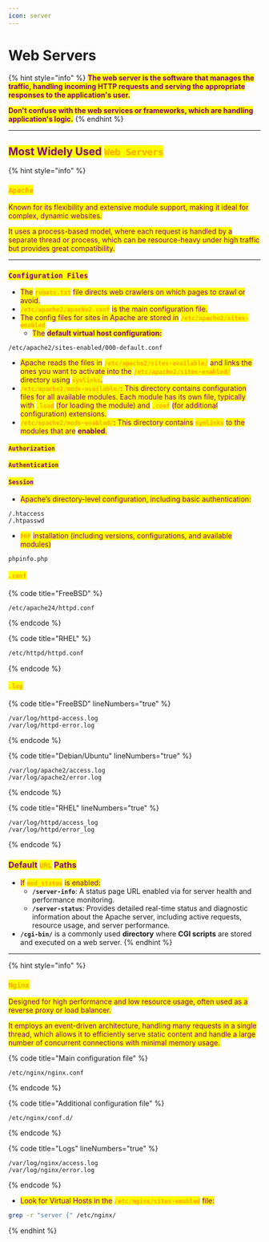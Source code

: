 ```yaml
---
icon: server
---
```


# Web Servers

{% hint style="info" %}
<mark style="color:purple;">**The web server is the software that manages the traffic, handling incoming HTTP requests and serving the appropriate responses to the application's user.**</mark>

<mark style="color:purple;">**Don't confuse with the web services or frameworks, which are handling application's logic.**</mark>
{% endhint %}

***

## <mark style="color:purple;">Most Widely Used</mark> <mark style="color:orange;">`Web Servers`</mark>&#x20;

{% hint style="info" %}
### <mark style="color:orange;">`Apache`</mark>&#x20;

<mark style="color:purple;">Known for its flexibility and extensive module support, making it ideal for complex, dynamic websites.</mark>&#x20;

<mark style="color:purple;">It uses a process-based model, where each request is handled by a separate thread or process, which can be resource-heavy under high traffic but provides great compatibility.</mark>

***

### <mark style="color:purple;">`Configuration Files`</mark>&#x20;

* <mark style="color:purple;">The</mark> <mark style="color:orange;">**`robots.txt`**</mark> <mark style="color:purple;">file directs web crawlers on which pages to crawl or avoid.</mark>
* <mark style="color:orange;">**`/etc/apache2/apache2.conf`**</mark> <mark style="color:purple;">is the main configuration file.</mark>
* <mark style="color:purple;">The config files for sites in Apache are stored in</mark> <mark style="color:orange;">**`/etc/apache2/sites-enabled`**</mark>
  * <mark style="color:purple;">The</mark> <mark style="color:purple;"></mark><mark style="color:purple;">**default virtual host configuration:**</mark>

```
/etc/apache2/sites-enabled/000-default.conf
```

* <mark style="color:purple;">Apache reads the files in</mark> <mark style="color:orange;">**`/etc/apache2/sites-available/`**</mark> <mark style="color:purple;">and links the ones you want to activate into the</mark> <mark style="color:orange;">**`/etc/apache2/sites-enabled/`**</mark> <mark style="color:purple;">directory using</mark> <mark style="color:orange;">**`symlinks`**</mark><mark style="color:purple;">.</mark>
* <mark style="color:orange;">**`/etc/apache2/mods-available/`**</mark><mark style="color:purple;">: This directory contains configuration files for all available modules. Each module has its own file, typically with</mark> <mark style="color:orange;">**`.load`**</mark> <mark style="color:purple;">(for loading the module) and</mark> <mark style="color:orange;">**`.conf`**</mark> <mark style="color:purple;">(for additional configuration) extensions.</mark>
* <mark style="color:orange;">**`/etc/apache2/mods-enabled/`**</mark><mark style="color:purple;">: This directory contains</mark> <mark style="color:orange;">**`symlinks`**</mark> <mark style="color:purple;">to the modules that are</mark> <mark style="color:purple;"></mark><mark style="color:purple;">**enabled**</mark><mark style="color:purple;">.</mark>

#### <mark style="color:purple;">`Authorization`</mark>

#### <mark style="color:purple;">`Authentication`</mark>

#### <mark style="color:purple;">`Session`</mark>





* <mark style="color:purple;">Apache’s directory-level configuration, including basic authentication:</mark>

```
/.htaccess
/.htpasswd
```

* <mark style="color:orange;">**`PHP`**</mark> <mark style="color:purple;">installation (including versions, configurations, and available modules)</mark>

```
phpinfo.php
```

#### <mark style="color:orange;">`.conf`</mark>

{% code title="FreeBSD" %}
```sh
/etc/apache24/httpd.conf
```
{% endcode %}

{% code title="RHEL" %}
```sh
/etc/httpd/httpd.conf
```
{% endcode %}

#### <mark style="color:orange;">`.log`</mark>

{% code title="FreeBSD" lineNumbers="true" %}
```
/var/log/httpd-access.log
/var/log/httpd-error.log
```
{% endcode %}

{% code title="Debian/Ubuntu" lineNumbers="true" %}
```
/var/log/apache2/access.log
/var/log/apache2/error.log
```
{% endcode %}

{% code title="RHEL" lineNumbers="true" %}
```
/var/log/httpd/access_log
/var/log/httpd/error_log
```
{% endcode %}

### <mark style="color:purple;">Default</mark> <mark style="color:orange;">`URL`</mark> <mark style="color:purple;">Paths</mark>

* <mark style="color:purple;">If</mark> <mark style="color:orange;">**`mod_status`**</mark> <mark style="color:purple;">is enabled:</mark>
  * **`/server-info`**: A status page URL enabled via  for server health and performance monitoring.
  * **`/server-status`**: Provides detailed real-time status and diagnostic information about the Apache server, including active requests, resource usage, and server performance.
* **`/cgi-bin/`** is a commonly used **directory** where **CGI scripts** are stored and executed on a web server.
{% endhint %}

***

{% hint style="info" %}
### <mark style="color:orange;">`Nginx`</mark>&#x20;

<mark style="color:purple;">Designed for high performance and low resource usage, often used as a reverse proxy or load balancer.</mark>

<mark style="color:purple;">It employs an event-driven architecture, handling many requests in a single thread, which allows it to efficiently serve static content and handle a large number of concurrent connections with minimal memory usage.</mark>

{% code title="Main configuration file" %}
```
/etc/nginx/nginx.conf
```
{% endcode %}

{% code title="Additional configuration file" %}
```
/etc/nginx/conf.d/
```
{% endcode %}

{% code title="Logs" lineNumbers="true" %}
```
/var/log/nginx/access.log
/var/log/nginx/error.log
```
{% endcode %}

* <mark style="color:purple;">Look for Virtual Hosts in the</mark> <mark style="color:orange;">**`/etc/nginx/sites-enabled`**</mark> <mark style="color:purple;">file:</mark>

```sh
grep -r "server {" /etc/nginx/
```
{% endhint %}

